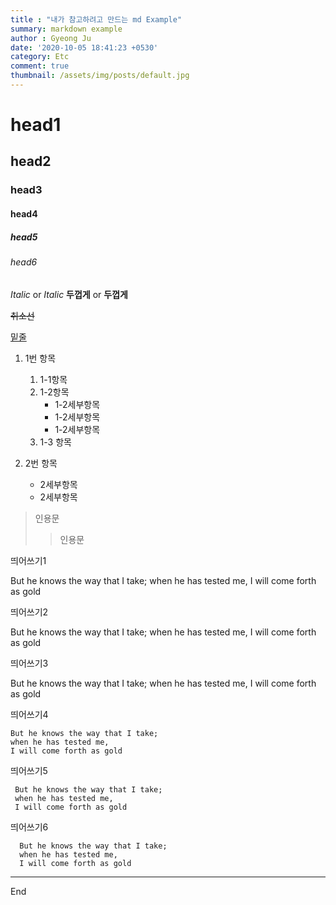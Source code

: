 ```yaml
---
title : "내가 참고하려고 만드는 md Example"
summary: markdown example
author : Gyeong Ju
date: '2020-10-05 18:41:23 +0530'
category: Etc
comment: true
thumbnail: /assets/img/posts/default.jpg
---
```


# head1
## head2
### head3
#### head4
##### head5
###### head6

*Italic* or _Italic_
**두껍게** or __두껍게__

~~취소선~~

<u>밑줄</u>

1. 1번 항목
    1. 1-1항목
    2. 1-2항목
        * 1-2세부항목
        * 1-2세부항목
        * 1-2세부항목
    3. 1-3 항목

2. 2번 항목
    * 2세부항목
    * 2세부항목

> 인용문
> > 인용문

띄어쓰기1

 But he knows the way that I take;
when he has tested me,
I will come forth as gold

띄어쓰기2

  But he knows the way that I take;
when he has tested me,
I will come forth as gold

띄어쓰기3

   But he knows the way that I take;
when he has tested me,
I will come forth as gold

띄어쓰기4

    But he knows the way that I take;
    when he has tested me,
    I will come forth as gold

띄어쓰기5

     But he knows the way that I take;
     when he has tested me,
     I will come forth as gold

띄어쓰기6

      But he knows the way that I take;
      when he has tested me,
      I will come forth as gold

---
End
